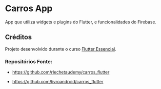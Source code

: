 # Carros App
App que utiliza widgets e plugins do Flutter, e funcionalidades do Firebase.
## Créditos
Projeto desenvolvido durante o curso [Flutter Essencial](https://www.udemy.com/course/flutter-essencial/).

### Repositórios Fonte: 
- <https://github.com/rlechetaudemy/carros_flutter>

- <https://github.com/livroandroid/carros_flutter>

